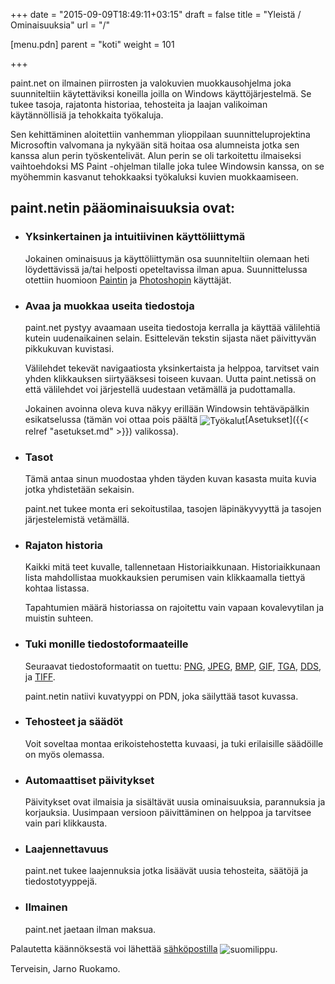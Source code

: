 ﻿+++
date = "2015-09-09T18:49:11+03:15"
draft = false
title = "Yleistä / Ominaisuuksia"
url = "/"

[menu.pdn]
	parent = "koti"
	weight = 101

+++

paint.net on ilmainen piirrosten ja valokuvien muokkausohjelma joka suunniteltiin käytettäviksi koneilla joilla on Windows käyttöjärjestelmä. Se tukee tasoja,
rajatonta historiaa, tehosteita ja laajan valikoiman käytännöllisiä ja tehokkaita työkaluja.

Sen kehittäminen aloitettiin vanhemman ylioppilaan suunnitteluprojektina Microsoftin valvomana ja nykyään sitä hoitaa osa alumneista jotka sen kanssa alun perin
työskentelivät. Alun perin se oli tarkoitettu ilmaiseksi vaihtoehdoksi MS Paint -ohjelman tilalle joka tulee Windowsin kanssa, on se myöhemmin kasvanut tehokkaaksi
työkaluksi kuvien muokkaamiseen.

## paint.netin pääominaisuuksia ovat:

*	### Yksinkertainen ja intuitiivinen käyttöliittymä

	Jokainen ominaisuus ja käyttöliittymän osa suunniteltiin olemaan heti löydettävissä ja/tai helposti opeteltavissa ilman apua. Suunnittelussa otettiin huomioon
	[Paintin](http://en.wikipedia.org/wiki/Microsoft_Paint) ja [Photoshopin](http://en.wikipedia.org/wiki/Photoshop) käyttäjät.

*	### Avaa ja muokkaa useita tiedostoja

	paint.net pystyy avaamaan useita tiedostoja kerralla ja käyttää välilehtiä kutein uudenaikainen selain. Esittelevän tekstin sijasta näet päivittyvän pikkukuvan kuvistasi.
	
	Välilehdet tekevät navigaatiosta yksinkertaista ja helppoa, tarvitset vain yhden klikkauksen siirtyääksesi toiseen kuvaan. Uutta paint.netissä on että välilehdet voi järjestellä
	uudestaan vetämällä ja pudottamalla.
	
	Jokainen avoinna oleva kuva näkyy erillään Windowsin tehtäväpälkin esikatselussa \(tämän voi ottaa pois päältä <img style="vertical-align: middle;" src="/resurssit/tyokalut/tools.png" alt="Työkalut" />[Asetukset]({{< relref "asetukset.md" >}}) valikossa\).

*	### Tasot

	Tämä antaa sinun muodostaa yhden täyden kuvan kasasta muita kuvia jotka yhdistetään sekaisin.
	
	paint.net tukee monta eri sekoitustilaa, tasojen läpinäkyvyyttä ja tasojen järjestelemistä vetämällä.

*	### Rajaton historia

	Kaikki mitä teet kuvalle, tallennetaan Historiaikkunaan. Historiaikkunaan lista mahdollistaa muokkauksien perumisen vain klikkaamalla tiettyä kohtaa listassa.

	Tapahtumien määrä historiassa on rajoitettu vain vapaan kovalevytilan ja muistin suhteen.

*	### Tuki monille tiedostoformaateille

	Seuraavat tiedostoformaatit on tuettu: [PNG](http://fi.wikipedia.org/wiki/PNG), [JPEG](http://fi.wikipedia.org/wiki/JPEG), [BMP](http://fi.wikipedia.org/wiki/BMP),
	[GIF](http://fi.wikipedia.org/wiki/GIF), [TGA](http://en.wikipedia.org/wiki/Truevision_TGA), [DDS](http://en.wikipedia.org/wiki/DirectDraw_Surface),
	ja [TIFF](http://fi.wikipedia.org/wiki/TIFF).
	
	paint.netin natiivi kuvatyyppi on PDN, joka säilyttää tasot kuvassa.

*	### Tehosteet ja säädöt

	Voit soveltaa montaa erikoistehostetta kuvaasi, ja tuki erilaisille säädöille on myös olemassa.
	
*	### Automaattiset päivitykset

	Päivitykset ovat ilmaisia ja sisältävät uusia ominaisuuksia, parannuksia ja korjauksia. Uusimpaan versioon päivittäminen on helppoa ja tarvitsee vain pari klikkausta.

*	### Laajennettavuus

	paint.net tukee laajennuksia jotka lisäävät uusia tehosteita, säätöjä ja tiedostotyyppejä.

*	### Ilmainen

	paint.net jaetaan ilman maksua.

Palautetta käännöksestä voi lähettää [sähköpostilla](mailto:jarno.ruokamo@gmail.com?subject=Palautetta%20k%C3%A4%C3%A4nn%C3%B6ksest%C3%A4) <img style="vertical-align: middle;" src="/resurssit/fi.png" alt="suomilippu" />.

Terveisin, Jarno Ruokamo.